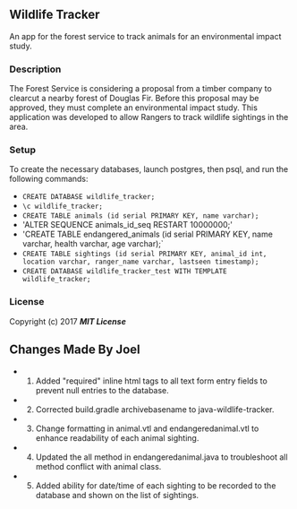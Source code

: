 ## Wildlife Tracker

An app for the forest service to track animals for an environmental impact study.

### Description

The Forest Service is considering a proposal from a timber company to clearcut a nearby forest of Douglas Fir. Before this proposal may be approved, they must complete an environmental impact study. This application was developed to allow Rangers to track wildlife sightings in the area.

### Setup

To create the necessary databases, launch postgres, then psql, and run the following commands:

* `CREATE DATABASE wildlife_tracker;`
* `\c wildlife_tracker;`
* `CREATE TABLE animals (id serial PRIMARY KEY, name varchar);`
* 'ALTER SEQUENCE animals_id_seq RESTART 10000000;'
* 'CREATE TABLE endangered_animals (id serial PRIMARY KEY, name varchar, health varchar, age varchar);`
* `CREATE TABLE sightings (id serial PRIMARY KEY, animal_id int, location varchar, ranger_name varchar, lastseen timestamp);`
* `CREATE DATABASE wildlife_tracker_test WITH TEMPLATE wildlife_tracker;`

### License

Copyright (c) 2017 **_MIT License_**

## Changes Made By Joel

* 1. Added "required" inline html tags to all text form entry fields to prevent null entries to the database.
* 2. Corrected build.gradle archivebasename to java-wildlife-tracker.
* 3. Change formatting in animal.vtl and endangeredanimal.vtl to enhance readability  of each animal sighting.
* 4. Updated the all method in endangeredanimal.java to troubleshoot all method conflict with animal class.
* 5. Added ability for date/time of each sighting to be recorded to the database and shown on the list of sightings.
